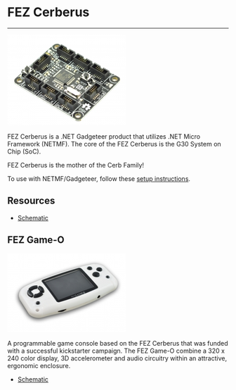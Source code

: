 # FEZ Cerberus
---
![FEZ Cerberus](images/fez-cerberus.jpg)

FEZ Cerberus is a .NET Gadgeteer product that utilizes .NET Micro Framework (NETMF). The core of the FEZ Cerberus is the G30 System on Chip (SoC).

FEZ Cerberus is the mother of the Cerb Family!

To use with NETMF/Gadgeteer, follow these [setup instructions](../../software/netmf/getting-started.md).

## Resources
* [Schematic](http://files.ghielectronics.com/downloads/Schematics/FEZ/FEZ%20Cerberus%20Rev%201.4%20Schematic.pdf)

## FEZ Game-O
![FEZ Game-O](images/fez-gameo.jpg)

A programmable game console based on the FEZ Cerberus that was funded with a successful kickstarter campaign. The FEZ Game-O combine a 320 x 240 color display, 3D accelerometer and audio circuitry within an attractive, ergonomic enclosure.

* [Schematic](http://files.ghielectronics.com/downloads/Schematics/FEZ/FEZ%20Game-O%20Rev%201.3%20Schematic.pdf)
